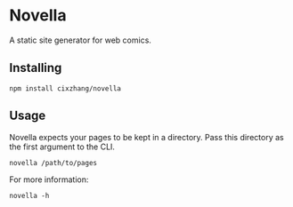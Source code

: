 Novella
=======

A static site generator for web comics.

Installing
----------

```
npm install cixzhang/novella
```

Usage
-----

Novella expects your pages to be kept in a directory. Pass this directory as the
first argument to the CLI.

```
novella /path/to/pages
```

For more information:

```
novella -h
```
